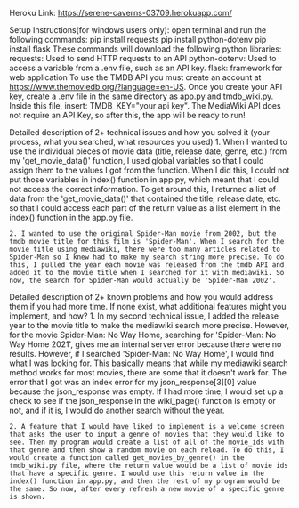 Heroku Link: https://serene-caverns-03709.herokuapp.com/

Setup Instructions(for windows users only):
    open terminal and run the following commands:
        pip install requests
        pip install python-dotenv
        pip install flask
    These commands will download the following python libraries:
        requests: Used to send HTTP requests to an API
        python-dotenv: Used to access a variable from a .env file, such as an API key. 
        flask: framework for web application
     To use the TMDB API you must create an account at https://www.themoviedb.org/?language=en-US. Once you create your API key, create a .env file in the same directory as app.py and tmdb_wiki.py. Inside this file, insert: TMDB_KEY="your api key". The MediaWiki API does not require an API Key, so after this, the app will be ready to run!

Detailed description of 2+ technical issues and how you solved it (your process, what you searched, what resources you used)
    1. When I wanted to use the individual pieces of movie data (title, release date, genre, etc.) from my 'get_movie_data()' function, I used global variables so that I could assign them to the values I got from the function. When I did this, I could not put those variables in index() function in app.py, which meant that I could not access the correct information. To get around this, I returned a list of data from the 'get_movie_data()' that contained the title, release date, etc. so that I could access each part of the return value as a list element in the index() function in the app.py file. 

    2. I wanted to use the original Spider-Man movie from 2002, but the tmdb movie title for this film is 'Spider-Man'. When I search for the movie title using mediawiki, there were too many articles related to Spider-Man so I knew had to make my search string more precise. To do this, I pulled the year each movie was released from the tmdb API and added it to the movie title when I searched for it with mediawiki. So now, the search for Spider-Man would actually be 'Spider-Man 2002'.

Detailed description of 2+ known problems and how you would address them if you had more time. If none exist, what additional features might you implement, and how?
    1. In my second technical issue, I added the release year to the movie title to make the mediawiki search more precise. However, for the movie Spider-Man: No Way Home, searching for 'Spider-Man: No Way Home 2021', gives me an internal server error because there were no results. However, if I searched 'Spider-Man: No Way Home', I would find what I was looking for. This basically means that while my mediawiki search method works for most movies, there are some that it doesn't work for. The error that I got was an index error for my json_response[3][0] value because the json_response was empty. If I had more time, I would set up a check to see if the json_response in the wiki_page() function is empty or not, and if it is, I would do another search without the year. 

    2. A feature that I would have liked to implement is a welcome screen that asks the user to input a genre of movies that they would like to see. Then my program would create a list of all of the movie_ids with that genre and then show a random movie on each reload. To do this, I would create a function called get_movies_by_genre() in the tmdb_wiki.py file, where the return value would be a list of movie ids that have a specific genre. I would use this return value in the index() function in app.py, and then the rest of my program would be the same. So now, after every refresh a new movie of a specific genre is shown. 
    
